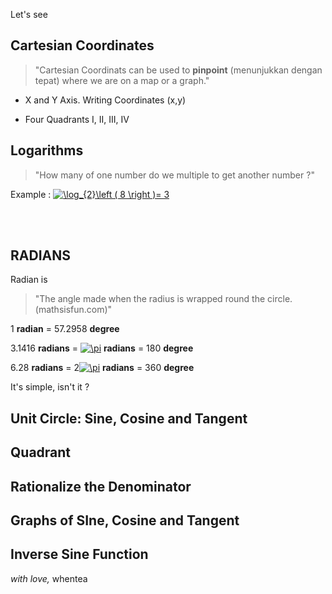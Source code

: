 Let's see

## Cartesian Coordinates

> "Cartesian Coordinats can be used to **pinpoint** (menunjukkan dengan tepat) where we are on a map or a graph."

* X and Y Axis. Writing Coordinates (x,y)

* Four Quadrants I, II, III, IV


## Logarithms

> "How many of one number do we multiple to get another number ?"

Example : <a href="https://www.codecogs.com/eqnedit.php?latex=\log_{2}\left&space;(&space;8&space;\right&space;)=&space;3" target="_blank"><img src="https://latex.codecogs.com/gif.latex?\log_{2}\left&space;(&space;8&space;\right&space;)=&space;3" title="\log_{2}\left ( 8 \right )= 3" /></a>

<br/>
<br/>

## RADIANS

Radian is
> "The angle made when the radius is wrapped round the circle. (mathsisfun.com)"

1 **radian** = 57.2958 **degree**

3.1416 **radians** = <a href="https://www.codecogs.com/eqnedit.php?latex=\pi" target="_blank"><img src="https://latex.codecogs.com/gif.latex?\pi" title="\pi" /></a> **radians** = 180 **degree**

6.28 **radians** = 2<a href="https://www.codecogs.com/eqnedit.php?latex=\pi" target="_blank"><img src="https://latex.codecogs.com/gif.latex?\pi" title="\pi" /></a> **radians** = 360 **degree**

It's simple, isn't it ?



## Unit Circle: Sine, Cosine and Tangent

## Quadrant

## Rationalize the Denominator

## Graphs of SIne, Cosine and Tangent

## Inverse Sine Function


_with love,_ whentea
